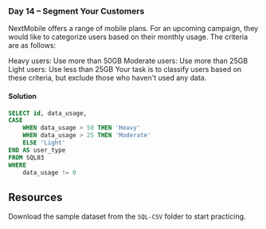 ### Day 14 – Segment Your Customers

NextMobile offers a range of mobile plans. For an upcoming campaign, they would like to categorize users based on their monthly usage. The criteria are as follows:

Heavy users: Use more than 50GB
Moderate users: Use more than 25GB
Light users: Use less than 25GB
Your task is to classify users based on these criteria, but exclude those who haven't used any data.

#### Solution
```sql
SELECT id, data_usage,
CASE 
    WHEN data_usage > 50 THEN 'Heavy'
    WHEN data_usage > 25 THEN 'Moderate'
    ELSE 'Light'
END AS user_type
FROM SQL03
WHERE 
    data_usage != 0
```

## Resources

Download the sample dataset from the `SQL-CSV` folder to start practicing.






